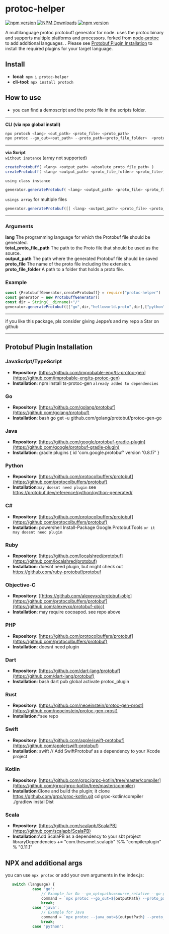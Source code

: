 
# protoc-helper
[![npm version](https://badge.fury.io/js/protoc-helper.svg)](https://badge.fury.io/js/protoc-helper)
[![NPM Downloads](https://img.shields.io/npm/dw/protoc-helper.svg)](https://www.npmjs.com/package/protoc-helper)
[![npm version](https://img.shields.io/badge/protoc_v26.0-binary-blue)](https://www.npmjs.com/package/protoc-helper)

A multilanguage  protoc protobuff generator for node. uses the protoc binary and supports multiple platforms and processors. forked from [node-protoc](https://github.com/YePpHa/node-protoc) to add additional languages.
. Please see [Protobuf Plugin Installation](https://github.com/ji-podhead/protoc-helper/tree/master?tab=readme-ov-file#protobuf-plugin-installation) to install the required plugins for your target language.

## Install
- **local:**    `npm i protoc-helper`
- **cli-tool:** `npx install protoch`
## How to use 
- you can find  a demoscript and the proto file in the scripts folder.
---
  
**CLI (via npx global install)**
```JavaScript
npx protoch <lang> <out_path> <proto_file> <proto_path>
npx protoc --go_out=<out_path> --proto_path=<proto_file_folder>  <proto_file> // exchange --go_out is using another lamguage
```
---
**via Script** <br>
`without instance` (array not supported)
```JavaScript
createProtobuff( <lang> <output_path> <absolute_proto_file_path> )
createProtobuff( <lang> <output_path> <proto_file_folder> <proto_file>)

```
`using class instance`
```JavaScript
generator.generateProtobuf( <lang> <output_path> <proto_file> <proto_file_folder>)
```
`usings array` for multiple files

```JavaScript
generator.generateProtobuf([[ <lang> <output_path> <proto_file> <proto_file_folder>],[ <lang> <output_path> <proto_file> <proto_file_folder> ]])
```
---
### Arguments
 **lang** The programming language for which the Protobuf file should be generated.
<br> **total_proto_file_path** The path to the Proto file that should be used as the source.
<br> **output_path** The path where the generated Protobuf file should be saved
<br> **proto_file** The name of the proto file including the extension.
<br> **proto_file_folder** A path to a folder that holds a proto file.

### Example
```JavaScript
const {ProtobuffGenerator,createProtobuff} = require("protoc-helper")
const generator = new ProtobuffGenerator()
const dir = String(__dirname)+"/"
generator.generateProtobuf([["go",dir,"helloworld.proto",dir],["python",dir,"helloworld.proto",dir]])
 ```


---

if you like this package, pls consider giving Jeppe’s and my repo a Star on github

---
## Protobuf Plugin Installation

### JavaScript/TypeScript
- **Repository**: [https://github.com/improbable-eng/ts-protoc-gen](https://github.com/improbable-eng/ts-protoc-gen)
- **Installation**: npm install ts-protoc-gen `already added to dependencies`
### Go
- **Repository**: [https://github.com/golang/protobuf](https://github.com/golang/protobuf)
- **Installation**: bash go get -u github.com/golang/protobuf/protoc-gen-go


### Java
- **Repository**: [https://github.com/google/protobuf-gradle-plugin](https://github.com/google/protobuf-gradle-plugin)
- **Installation**: gradle plugins { id 'com.google.protobuf' version '0.8.17' }


### Python
- **Repository**: [https://github.com/protocolbuffers/protobuf](https://github.com/protocolbuffers/protobuf)
- **Installation**:`may doesnt need plugin` see https://protobuf.dev/reference/python/python-generated/


### C#
- **Repository**: [https://github.com/protocolbuffers/protobuf](https://github.com/protocolbuffers/protobuf)
- **Installation**: powershell Install-Package Google.Protobuf.Tools `or it may doesnt need plugin`


### Ruby
- **Repository**: [https://github.com/localshred/protobuf](https://github.com/localshred/protobuf)
- **Installation**: doesnt need plugin, but might check out https://github.com/ruby-protobuf/protobuf


### Objective-C
- **Repository**: [[https://github.com/alexeyxo/protobuf-objc](https://github.com/protocolbuffers/protobuf](https://github.com/alexeyxo/protobuf-objc)
- **Installation**: may require cocoapod. see repo above


### PHP
- **Repository**: [https://github.com/protocolbuffers/protobuf](https://github.com/protocolbuffers/protobuf)
- **Installation**: doesnt need plugin


### Dart
- **Repository**: [https://github.com/dart-lang/protobuf](https://github.com/dart-lang/protobuf)
- **Installation**: bash dart pub global activate protoc_plugin


### Rust
- **Repository**: (https://github.com/neoeinstein/protoc-gen-prost](https://github.com/neoeinstein/protoc-gen-prost)
- **Installation**:*see repo


### Swift
- **Repository**: [https://github.com/apple/swift-protobuf](https://github.com/apple/swift-protobuf)
- **Installation**: swift // Add SwiftProtobuf as a dependency to your Xcode project


### Kotlin
- **Repository**: [https://github.com/grpc/grpc-kotlin/tree/master/compiler](https://github.com/grpc/grpc-kotlin/tree/master/compiler)
- **Installation**:Clone and build the plugin; it clone https://github.com/grpc/grpc-kotlin.git cd grpc-kotlin/compiler ./gradlew installDist


### Scala
- **Repository**: [https://github.com/scalapb/ScalaPB](https://github.com/scalapb/ScalaPB)
- **Installation**:Add ScalaPB as a dependency to your sbt project libraryDependencies += "com.thesamet.scalapb" %% "compilerplugin" % "0.11.1"



## NPX and additional args

you can use `npx protoc` or add your own arguments in the index.js:
```JavaScript
   switch (language) {
            case 'go':
                // Example for Go --go_opt=paths=source_relative --go-grpc_out=. --go-grpc_opt=paths=source_relative
                command = `npx protoc --go_out=${outputPath} --proto_path=${proto_path} ${proto_file}`;
                break;
            case 'java':
                // Example for Java
                command = `npx protoc --java_out=${outputPath} --proto_path=${proto_path} ${proto_file}`;
                break;
            case 'python':
```
